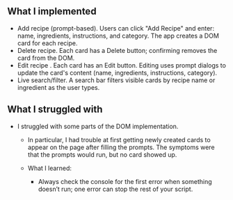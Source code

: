 
## What I implemented

- Add recipe (prompt-based). Users can click "Add Recipe" and enter: name, ingredients, instructions, and category. The app creates a DOM card for each recipe.
- Delete recipe. Each card has a Delete button; confirming removes the card from the DOM.
- Edit recipe . Each card has an Edit button. Editing uses prompt dialogs to update the card's content (name, ingredients, instructions, category).
- Live search/filter. A search bar filters visible cards by recipe name or ingredient as the user types.

## What I struggled with
- I struggled with some parts of the DOM implementation.

	- In particular, I had trouble at first getting newly created cards to appear on the page after filling the prompts. The symptoms were that the prompts would run, but no card showed up.

	

	- What I learned:
		- Always check the console for the first error when something doesn’t run; one error can stop the rest of your script.
		



